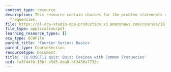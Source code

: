 ```yaml
---
content_type: resource
description: This resource contain choices for the problem statements related to common
  frequencies.
file: https://ol-ocw-studio-app-production.s3.amazonaws.com/courses/18-03sc-differential-equations-fall-2011/fa3744fb15bfe5d5dda0bf3430a7732c_MIT18_03SCF11_s21_3quizc.pdf
file_type: application/pdf
learning_resource_types: []
ocw_type: OCWFile
parent_title: 'Fourier Series: Basics'
parent_type: CourseSection
resourcetype: Document
title: '18.03SCF11 quiz: Quiz: Cosines with Common Frequecies'
uid: fa3744fb-15bf-e5d5-dda0-bf3430a7732c
---
```

